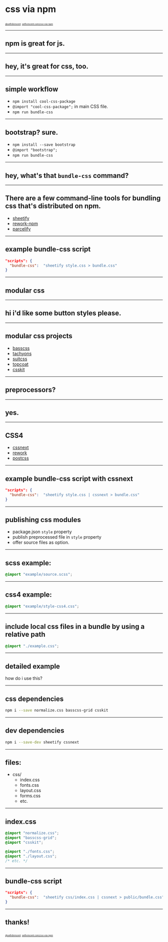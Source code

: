 # css via npm

<a href="http://twitter.com/sethdvincent" style="font-size:50%">@sethdvincent</a>
<a href="http://sethvincent.com/css-via-npm" style="font-size:50%">sethvincent.com/css-via-npm</a>


---

## npm is great for js.

---

## hey, it's great for css, too.

---

## simple workflow

- `npm install cool-css-package`
- `@import "cool-css-package";` in main CSS file.
- `npm run bundle-css`

---

## bootstrap? sure.

- `npm install --save bootstrap`
- `@import "bootstrap";`
- `npm run bundle-css`

---

## hey, what's that `bundle-css` command?

---

## There are a few command-line tools for bundling css that's distributed on npm.

- [sheetify](http://npmjs.org/sheetify)
- [rework-npm](http://npmjs.org/rework-npm)
- [parcelify](http://npmjs.org/parcelify)

---

## example bundle-css script

```json
"scripts": {
  "bundle-css":  "sheetify style.css > bundle.css"
}
```

---

## modular css

---

## hi i'd like some button styles please.

---

## modular css projects

- [basscss](npmjs.org/basscss)
- [tachyons](npmjs.org/tachyons)
- [suitcss](npmjs.org/suitcss)
- [topcoat](npmjs.org/topcoat)
- [csskit](npmjs.org/csskit)

---

## preprocessors?

---

## yes.

---

## CSS4

- [cssnext](http://npmjs.org/cssnext)
- [rework](http://npmjs.org/rework)
- [postcss](http://npmjs.org/postcss)

--- 

## example bundle-css script with cssnext

```json
"scripts": {
  "bundle-css":  "sheetify style.css | cssnext > bundle.css"
}
```

---

## publishing css modules

- package.json `style` property
- publish preprocessed file in `style` property
- offer source files as option.

---

## scss example:

```css
@import "example/source.scss";
```

---

## css4 example:

```css
@import "example/style-css4.css";
```

---

## include local css files in a bundle by using a relative path

```css
@import "./example.css";
```

---

## detailed example

how do i use this?

---

## css dependencies

```bash
npm i --save normalize.css basscss-grid csskit
```

---

## dev dependencies

```bash
npm i --save-dev sheetify cssnext
```

---

## files:

- css/
  - index.css
  - fonts.css
  - layout.css
  - forms.css
  - etc.

---

## index.css

```css
@import "normalize.css";
@import "basscss-grid";
@import "csskit";

@import "./fonts.css";
@import "./layout.css";
/* etc. */
```

---

## bundle-css script

```json
"scripts": {
  "bundle-css":  "sheetify css/index.css | cssnext > public/bundle.css"
}
```

---

## thanks!

<a href="http://twitter.com/sethdvincent" style="font-size:50%">@sethdvincent</a>
<a href="http://sethvincent.com/css-via-npm" style="font-size:50%">sethvincent.com/css-via-npm</a>